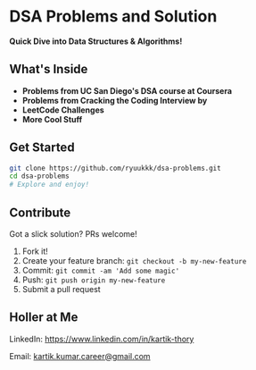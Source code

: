 # DSA Problems and Solution

 **Quick Dive into Data Structures & Algorithms!**

## What's Inside
- **Problems from UC San Diego's DSA course at Coursera** 
- **Problems from Cracking the Coding Interview by** 
- **LeetCode Challenges** 
- **More Cool Stuff** 

## Get Started
```bash
git clone https://github.com/ryuukkk/dsa-problems.git
cd dsa-problems
# Explore and enjoy!
```

## Contribute
Got a slick solution? PRs welcome!
1. Fork it!
2. Create your feature branch: `git checkout -b my-new-feature`
3. Commit: `git commit -am 'Add some magic'`
4. Push: `git push origin my-new-feature`
5. Submit a pull request


## Holler at Me 
LinkedIn: https://www.linkedin.com/in/kartik-thory

Email: kartik.kumar.career@gmail.com
